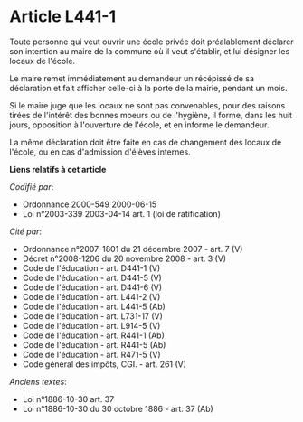 # Article L441-1

Toute personne qui veut ouvrir une école privée doit préalablement déclarer son intention au maire de la commune où il veut
s'établir, et lui désigner les locaux de l'école.

Le maire remet immédiatement au demandeur un récépissé de sa déclaration et fait afficher celle-ci à la porte de la mairie,
pendant un mois.

Si le maire juge que les locaux ne sont pas convenables, pour des raisons tirées de l'intérêt des bonnes moeurs ou de
l'hygiène, il forme, dans les huit jours, opposition à l'ouverture de l'école, et en informe le demandeur.

La même déclaration doit être faite en cas de changement des locaux de l'école, ou en cas d'admission d'élèves internes.

**Liens relatifs à cet article**

_Codifié par_:

  - Ordonnance 2000-549 2000-06-15
  - Loi n°2003-339 2003-04-14 art. 1 (loi de ratification)

_Cité par_:

  - Ordonnance n°2007-1801 du 21 décembre 2007 - art. 7 (V)
  - Décret n°2008-1206 du 20 novembre 2008 - art. 3 (V)
  - Code de l'éducation - art. D441-1 (V)
  - Code de l'éducation - art. D441-5 (V)
  - Code de l'éducation - art. D441-6 (V)
  - Code de l'éducation - art. L441-2 (V)
  - Code de l'éducation - art. L441-5 (Ab)
  - Code de l'éducation - art. L731-17 (V)
  - Code de l'éducation - art. L914-5 (V)
  - Code de l'éducation - art. R441-1 (Ab)
  - Code de l'éducation - art. R441-5 (Ab)
  - Code de l'éducation - art. R471-5 (V)
  - Code général des impôts, CGI. - art. 261 (V)

_Anciens textes_:

  - Loi n°1886-10-30 art. 37
  - Loi n°1886-10-30 du 30 octobre 1886 - art. 37 (Ab)
